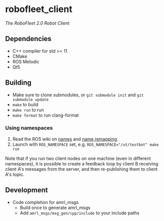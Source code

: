 # robofleet_client

*The RoboFleet 2.0 Robot Client*

## Dependencies

* C++ compiler for std >= 11
* CMake
* ROS Melodic
* Qt5

## Building

* Make sure to clone submodules, or `git submodule init` and `git submodule update`
* `make` to build
* `make run` to run
* `make format` to run clang-format

### Using namespaces

1. Read the ROS wiki on [names](http://wiki.ros.org/Names) and [name remapping](http://wiki.ros.org/Remapping%20Arguments).
2. Launch with `ROS_NAMESPACE` set, e.g. `ROS_NAMESPACE="/ut/testbot" make run`

Note that if you run two client nodes on one machine (even in different namespaces), it is possible to create a feedback loop by client B receiving client A's messages from the server, and then re-publishing them to client A's topic.

## Development

* Code completion for amrl_msgs
  * Build once to generate amrl_msgs
  * Add `amrl_msgs/msg_gen/cpp/include` to your include paths
